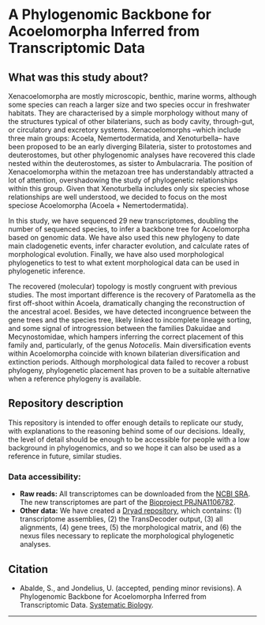 # A Phylogenomic Backbone for Acoelomorpha Inferred from Transcriptomic Data
## What was this study about?
Xenacoelomorpha are mostly microscopic, benthic, marine worms, although some species can reach a larger size and two species occur in freshwater habitats. They are characterised by a simple morphology without many of the structures typical of other bilaterians, such as body cavity, through-gut, or circulatory and excretory systems. Xenacoelomorphs –which include three main groups: Acoela, Nemertodermatida, and Xenoturbella– have been proposed to be an early diverging Bilateria, sister to protostomes and deuterostomes, but other phylogenomic analyses have recovered this clade nested within the deuterostomes, as sister to Ambulacraria. The position of Xenacoelomorpha within the metazoan tree has understandably attracted a lot of attention, overshadowing the study of phylogenetic relationships within this group. Given that Xenoturbella includes only six species whose relationships are well understood, we decided to focus on the most speciose Acoelomorpha (Acoela + Nemertodermatida). 

In this study, we have sequenced 29 new transcriptomes, doubling the number of sequenced species, to infer a backbone tree for Acoelomorpha based on genomic data. We have also used this new phylogeny to date main cladogenetic events, infer character evolution, and calculate rates of morphological evolution. Finally, we have also used morphological phylogenetics to test to what extent morphological data can be used in phylogenetic inference.

The recovered (molecular) topology is mostly congruent with previous studies. The most important difference is the recovery of Paratomella as the first off-shoot within Acoela, dramatically changing the reconstruction of the ancestral acoel. Besides, we have detected incongruence between the gene trees and the species tree, likely linked to incomplete lineage sorting, and some signal of introgression between the families Dakuidae and Mecynostomidae, which hampers inferring the correct placement of this family and, particularly, of the genus *Notocelis*. Main diversification events within Acoelomorpha coincide with known bilaterian diversification and extinction periods. Although morphological data failed to recover a robust phylogeny, phylogenetic placement has proven to be a suitable alternative when a reference phylogeny is available.

## Repository description
This repository is intended to offer enough details to replicate our study, with explanations to the reasoning behind some of our decisions. Ideally, the level of detail should be enough to be accessible for people with a low background in phylogenomics, and so we hope it can also be used as a reference in future, similar studies.

### Data accessibility:
<ul>
    <li><strong>Raw reads:</strong> All transcriptomes can be downloaded from the <a href="https://www.ncbi.nlm.nih.gov/sra/?term=xenacoelomorpha">NCBI SRA</a>. The new transcriptomes are part of the <a href="https://www.ncbi.nlm.nih.gov/bioproject/PRJNA1106782">Bioproject PRJNA1106782</a>.

  </li>
    <li><strong>Other data:</strong> We have created a <a href="https://datadryad.org/stash/share/-j295xDx5ENV04DAmF_IDdEvbUuE24jbi6t_Ug9FmNs
">Dryad repository</a>, which contains: (1) transcriptome assemblies, (2) the TransDecoder output, (3) all alignments, (4) gene trees, (5) the morphological matrix, and (6) the nexus files necessary to replicate the morphological phylogenetic analyses.
</ul>

## Citation
<ul>
  <li>Abalde, S., and Jondelius, U. (accepted, pending minor revisions). A Phylogenomic Backbone for Acoelomorpha Inferred from Transcriptomic Data. <a href="">Systematic Biology</a>.</li>
</ul>

---

